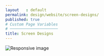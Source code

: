 ```yaml
---
layout   : default
permalink: design/website/screen-designs/
published: true
# Custom Page Variables
# ─────────────────────
title: Screen Designs
---
```

<img src="{{ site.baseurl }}/assets/images/website.png" class="styletile img-fluid" alt="Responsive image">